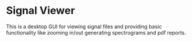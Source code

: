# Signal Viewer
This is a desktop GUI for viewing signal files and providing basic functionality like zooming in/out generating spectrograms and pdf reports.
